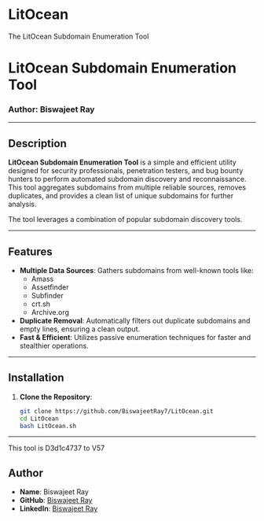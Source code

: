 # LitOcean
The LitOcean Subdomain Enumeration Tool

# LitOcean Subdomain Enumeration Tool

### Author: Biswajeet Ray  

---

## Description

**LitOcean Subdomain Enumeration Tool** is a simple and efficient utility designed for security professionals, penetration testers, and bug bounty hunters to perform automated subdomain discovery and reconnaissance. This tool aggregates subdomains from multiple reliable sources, removes duplicates, and provides a clean list of unique subdomains for further analysis.

The tool leverages a combination of popular subdomain discovery tools.

---

## Features

- **Multiple Data Sources**: Gathers subdomains from well-known tools like:
  - Amass
  - Assetfinder
  - Subfinder
  - crt.sh 
  - Archive.org
- **Duplicate Removal**: Automatically filters out duplicate subdomains and empty lines, ensuring a clean output.
- **Fast & Efficient**: Utilizes passive enumeration techniques for faster and stealthier operations.

---
## Installation

1. **Clone the Repository**:
   ```bash
   git clone https://github.com/BiswajeetRay7/LitOcean.git
   cd LitOcean
   bash LitOcean.sh
---
This tool is D3d1c4737 to V57

## Author

- **Name**: Biswajeet Ray  
- **GitHub**: [Biswajeet Ray](https://github.com/BiswajeetRay7)  
- **LinkedIn**: [Biswajeet Ray](https://www.linkedin.com/in/biswajeet-ray-397742200/)  


  
